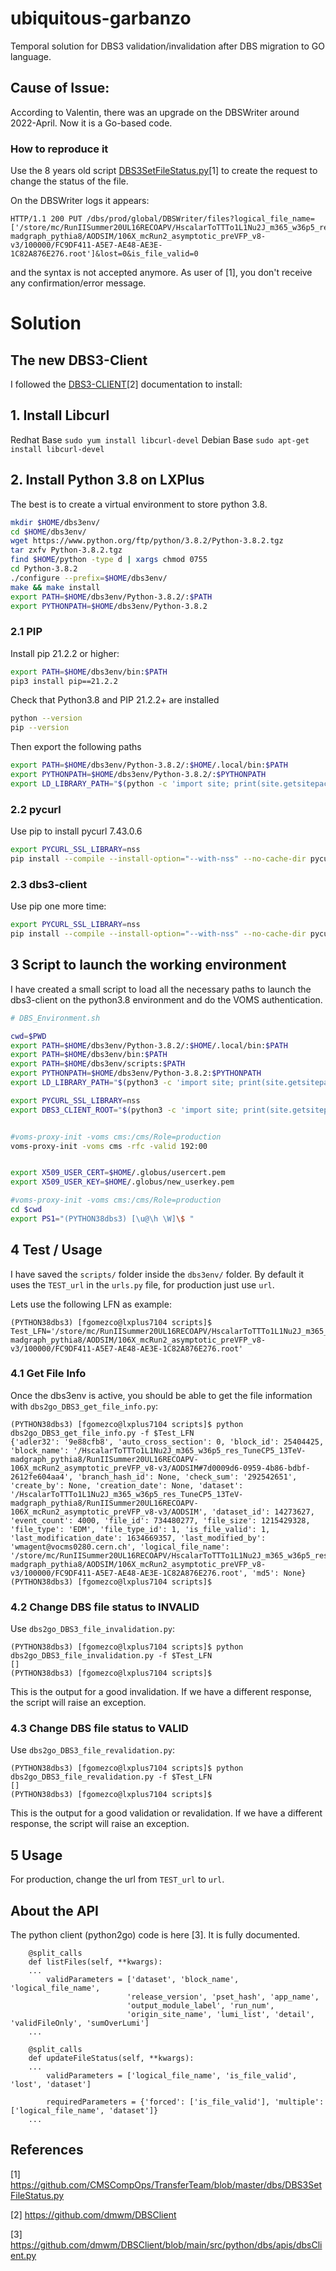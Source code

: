# ubiquitous-garbanzo
Temporal solution for DBS3 validation/invalidation after DBS migration to GO language.

## Cause of Issue:
According to Valentin, there was an upgrade on the DBSWriter around 2022-April. Now it is a Go-based code.

### How to reproduce it

Use the 8 years old script [DBS3SetFileStatus.py](https://github.com/CMSCompOps/TransferTeam/blob/master/dbs/DBS3SetFileStatus.py
)[1] to create the request to change the status of the file.

On the DBSWriter logs it appears:

```
HTTP/1.1 200 PUT /dbs/prod/global/DBSWriter/files?logical_file_name=['/store/mc/RunIISummer20UL16RECOAPV/HscalarToTTTo1L1Nu2J_m365_w36p5_res_TuneCP5_13TeV-madgraph_pythia8/AODSIM/106X_mcRun2_asymptotic_preVFP_v8-v3/100000/FC9DF411-A5E7-AE48-AE3E-1C82A876E276.root']&lost=0&is_file_valid=0 
```
and the syntax is not accepted anymore.
As user of [1], you don't receive any confirmation/error message.

# Solution

## The new DBS3-Client
I followed the [DBS3-CLIENT](https://github.com/dmwm/DBSClient)[2] documentation to install: 

## 1. Install Libcurl


Redhat Base
`sudo yum install libcurl-devel`
Debian Base
`sudo apt-get install libcurl-devel`

## 2. Install Python 3.8 on LXPlus
The best is to create a virtual environment to store python 3.8.

```sh
mkdir $HOME/dbs3env/
cd $HOME/dbs3env/
wget https://www.python.org/ftp/python/3.8.2/Python-3.8.2.tgz
tar zxfv Python-3.8.2.tgz
find $HOME/python -type d | xargs chmod 0755
cd Python-3.8.2
./configure --prefix=$HOME/dbs3env/
make && make install
export PATH=$HOME/dbs3env/Python-3.8.2/:$PATH
export PYTHONPATH=$HOME/dbs3env/Python-3.8.2
```

### 2.1 PIP
Install pip 21.2.2 or higher:
```sh
export PATH=$HOME/dbs3env/bin:$PATH
pip3 install pip==21.2.2
```
Check that Python3.8 and PIP 21.2.2+ are installed
```sh
python --version
pip --version
```
Then export the following paths
```sh
export PATH=$HOME/dbs3env/Python-3.8.2/:$HOME/.local/bin:$PATH
export PYTHONPATH=$HOME/dbs3env/Python-3.8.2/:$PYTHONPATH
export LD_LIBRARY_PATH="$(python -c 'import site; print(site.getsitepackages()[0])')":$LD_LIBRARY_PATH
```
### 2.2 pycurl
Use pip to install pycurl 7.43.0.6
```sh
export PYCURL_SSL_LIBRARY=nss
pip install --compile --install-option="--with-nss" --no-cache-dir pycurl==7.43.0.6
```
### 2.3 dbs3-client
Use pip one more time:
```sh
export PYCURL_SSL_LIBRARY=nss
pip install --compile --install-option="--with-nss" --no-cache-dir pycurl==7.43.0.6
```


## 3 Script to launch the working environment

I have created a small script to load all the necessary paths to launch the dbs3-client on the python3.8 environment and do the VOMS authentication.

```sh
# DBS_Environment.sh

cwd=$PWD
export PATH=$HOME/dbs3env/Python-3.8.2/:$HOME/.local/bin:$PATH
export PATH=$HOME/dbs3env/bin:$PATH
export PATH=$HOME/dbs3env/scripts:$PATH
export PYTHONPATH=$HOME/dbs3env/Python-3.8.2:$PYTHONPATH
export LD_LIBRARY_PATH="$(python3 -c 'import site; print(site.getsitepackages()[0])')":$LD_LIBRARY_PATH

export PYCURL_SSL_LIBRARY=nss
export DBS3_CLIENT_ROOT="$(python3 -c 'import site; print(site.getsitepackages()[0])')"/dbs/


#voms-proxy-init -voms cms:/cms/Role=production
voms-proxy-init -voms cms -rfc -valid 192:00


export X509_USER_CERT=$HOME/.globus/usercert.pem
export X509_USER_KEY=$HOME/.globus/new_userkey.pem

#voms-proxy-init -voms cms:/cms/Role=production
cd $cwd
export PS1="(PYTHON38dbs3) [\u@\h \W]\$ "
```


## 4 Test / Usage

I have saved the `scripts/` folder inside the `dbs3env/` folder. By default it uses the `TEST_url` in the `urls.py` file, for production just use `url`.


Lets use the following LFN as example:
```
(PYTHON38dbs3) [fgomezco@lxplus7104 scripts]$ Test_LFN='/store/mc/RunIISummer20UL16RECOAPV/HscalarToTTTo1L1Nu2J_m365_w36p5_res_TuneCP5_13TeV-madgraph_pythia8/AODSIM/106X_mcRun2_asymptotic_preVFP_v8-v3/100000/FC9DF411-A5E7-AE48-AE3E-1C82A876E276.root'
```
### 4.1 Get File Info
Once the dbs3env is active, you should be able to get the file information with `dbs2go_DBS3_get_file_info.py`:
```
(PYTHON38dbs3) [fgomezco@lxplus7104 scripts]$ python dbs2go_DBS3_get_file_info.py -f $Test_LFN
{'adler32': '9e88cfb8', 'auto_cross_section': 0, 'block_id': 25404425, 'block_name': '/HscalarToTTTo1L1Nu2J_m365_w36p5_res_TuneCP5_13TeV-madgraph_pythia8/RunIISummer20UL16RECOAPV-106X_mcRun2_asymptotic_preVFP_v8-v3/AODSIM#7d0009d6-0959-4b86-bdbf-2612fe604aa4', 'branch_hash_id': None, 'check_sum': '292542651', 'create_by': None, 'creation_date': None, 'dataset': '/HscalarToTTTo1L1Nu2J_m365_w36p5_res_TuneCP5_13TeV-madgraph_pythia8/RunIISummer20UL16RECOAPV-106X_mcRun2_asymptotic_preVFP_v8-v3/AODSIM', 'dataset_id': 14273627, 'event_count': 4000, 'file_id': 734480277, 'file_size': 1215429328, 'file_type': 'EDM', 'file_type_id': 1, 'is_file_valid': 1, 'last_modification_date': 1634669357, 'last_modified_by': 'wmagent@vocms0280.cern.ch', 'logical_file_name': '/store/mc/RunIISummer20UL16RECOAPV/HscalarToTTTo1L1Nu2J_m365_w36p5_res_TuneCP5_13TeV-madgraph_pythia8/AODSIM/106X_mcRun2_asymptotic_preVFP_v8-v3/100000/FC9DF411-A5E7-AE48-AE3E-1C82A876E276.root', 'md5': None}
(PYTHON38dbs3) [fgomezco@lxplus7104 scripts]$ 
```
### 4.2 Change DBS file status to INVALID
Use `dbs2go_DBS3_file_invalidation.py`:
```
(PYTHON38dbs3) [fgomezco@lxplus7104 scripts]$ python dbs2go_DBS3_file_invalidation.py -f $Test_LFN
[]
(PYTHON38dbs3) [fgomezco@lxplus7104 scripts]$ 
```
This is the output for a good invalidation. If we have a different response, the script will raise an exception.

### 4.3 Change DBS file status to VALID
Use `dbs2go_DBS3_file_revalidation.py`:
```
(PYTHON38dbs3) [fgomezco@lxplus7104 scripts]$ python dbs2go_DBS3_file_revalidation.py -f $Test_LFN
[]
(PYTHON38dbs3) [fgomezco@lxplus7104 scripts]$ 
```
This is the output for a good validation or revalidation. If we have a different response, the script will raise an exception.

## 5 Usage

For production, change the url from `TEST_url` to `url`.

## About the API

The python client (python2go) code is here [3]. It is fully documented.

```
    @split_calls
    def listFiles(self, **kwargs):
    ...
        validParameters = ['dataset', 'block_name', 'logical_file_name',
                          'release_version', 'pset_hash', 'app_name',
                          'output_module_label', 'run_num',
                          'origin_site_name', 'lumi_list', 'detail', 'validFileOnly', 'sumOverLumi']
    ...
    
    @split_calls
    def updateFileStatus(self, **kwargs):
    ...
        validParameters = ['logical_file_name', 'is_file_valid', 'lost', 'dataset']

        requiredParameters = {'forced': ['is_file_valid'], 'multiple': ['logical_file_name', 'dataset']}
    ...    

```


## References

[1] https://github.com/CMSCompOps/TransferTeam/blob/master/dbs/DBS3SetFileStatus.py

[2] https://github.com/dmwm/DBSClient

[3] https://github.com/dmwm/DBSClient/blob/main/src/python/dbs/apis/dbsClient.py
